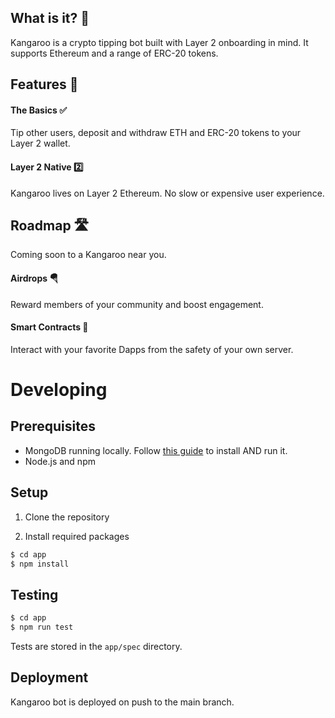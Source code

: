## What is it? 🤔

Kangaroo is a crypto tipping bot built with Layer 2 onboarding in mind. It
supports Ethereum and a range of ERC-20 tokens.

## Features 🤩

#### The Basics ✅

Tip other users, deposit and withdraw ETH and ERC-20 tokens to your Layer 2
wallet.

#### Layer 2 Native 2️⃣

Kangaroo lives on Layer 2 Ethereum. No slow or expensive user experience.

## Roadmap 🛣️

Coming soon to a Kangaroo near you.

#### Airdrops 🪂

Reward members of your community and boost engagement.

#### Smart Contracts 📝

Interact with your favorite Dapps from the safety of your own server.

# Developing

## Prerequisites

- MongoDB running locally. Follow [this guide](https://docs.mongodb.com/guides/server/install/) to install AND run it.
- Node.js and npm

## Setup

1. Clone the repository

2. Install required packages

```bash
$ cd app
$ npm install
```

## Testing

```bash
$ cd app
$ npm run test
```

Tests are stored in the `app/spec` directory.

## Deployment

Kangaroo bot is deployed on push to the main branch.
